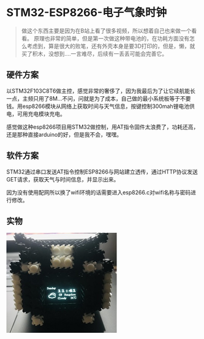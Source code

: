 # STM32-ESP8266-电子气象时钟  #
> 做这个东西主要是因为在B站上看了很多视频，所以想着自己也来做一个看看。
> 原理也非常的简单，但是第一次做这种带电池的，在功耗方面没有怎么考虑到，算是很大的败笔，还有外壳本身是要3D打印的，但是，懒，就买了积木，没想到....一言难尽，后续有一丢丢可能会完善它。
  

## 硬件方案 ##
以STM32F103C8T6做主控，感觉非常的奢侈了，因为我最后为了让它续航能长一点，主频只用了8M...不问，问就是为了成本，自己做的最小系统板等于不要钱。用esp8266模块从网络上获取时间与天气信息，按键控制300mah锂电池供电，可用充电模块充电。

感觉做这种esp8266项目用STM32做控制，用AT指令固件太浪费了，功耗还高，还是那种直接arduino的好，但是我不会，嘿嘿。


## 软件方案 ##
STM32通过串口发送AT指令控制ESP8266与网站建立透传，通过HTTP协议发送GET请求，获取天气与时间信息，并显示出来。

因为没有使用配网所以换了wifi环境的话需要进入esp8266.c对wifi名称与密码进行修改。


## 实物 ##

![avatar](https://github.com/junwei-lin/STM32_ESP8266_WEATHER/blob/master/F103C8T6_ESP8266_Weather/WEATHER.JPG)